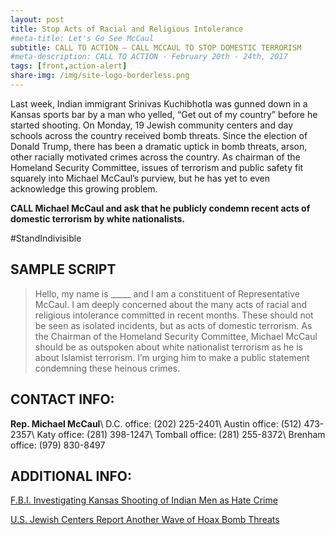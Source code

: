 ```yaml
---
layout: post
title: Stop Acts of Racial and Religious Intolerance
#meta-title: Let's Go See McCaul
subtitle: CALL TO ACTION – CALL MCCAUL TO STOP DOMESTIC TERRORISM
#meta-description: CALL TO ACTION - February 20th - 24th, 2017
tags: [front,action-alert]
share-img: /img/site-logo-borderless.png
---
```

Last week, Indian immigrant Srinivas Kuchibhotla was gunned down in a Kansas sports bar by a man who yelled, “Get out of my country” before he started shooting. On Monday, 19 Jewish community centers and day schools across the country received bomb threats. Since the election of Donald Trump, there has been a dramatic uptick in bomb threats, arson, other racially motivated crimes across the country. As chairman of the Homeland Security Committee, issues of terrorism and public safety fit squarely into Michael McCaul’s purview, but he has yet to even acknowledge this growing problem.

**CALL Michael McCaul and ask that he publicly condemn recent acts of domestic terrorism by white nationalists.**

#StandIndivisible

## SAMPLE SCRIPT

> Hello, my name is &#95;&#95;&#95;&#95;&#95; and I am a constituent of
> Representative McCaul. I am deeply concerned about the many acts of
> racial and religious intolerance committed in recent months. These
> should not be seen as isolated incidents, but as acts of domestic
> terrorism. As the Chairman of the Homeland Security Committee, Michael
> McCaul should be as outspoken about white nationalist terrorism as
> he is about Islamist terrorism. I’m urging him to make a public
> statement condemning these heinous crimes.

## CONTACT INFO:

**Rep. Michael McCaul**\\
D.C. office: (202) 225-2401\\
Austin office: (512) 473-2357\\
Katy office: (281) 398-1247\\
Tomball office: (281) 255-8372\\
Brenham office: (979) 830-8497

## ADDITIONAL INFO:
[F.B.I. Investigating Kansas Shooting of Indian Men as Hate Crime](https://www.nytimes.com/2017/02/28/us/kansas-shooting-indians-fbi.html)

[U.S. Jewish Centers Report Another Wave of Hoax Bomb Threats](https://www.nytimes.com/reuters/2017/02/27/world/middleeast/27reuters-usa-security-jewish.html)

